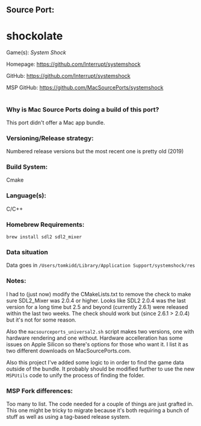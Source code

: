 ## Source Port:
# shockolate

Game(s): *System Shock*

Homepage: https://github.com/Interrupt/systemshock

GitHub: https://github.com/Interrupt/systemshock

MSP GitHub: https://github.com/MacSourcePorts/systemshock

#
### Why is Mac Source Ports doing a build of this port?
This port didn't offer a Mac app bundle.

### Versioning/Release strategy:
Numbered release versions but the most recent one is pretty old (2019)

### Build System: 
Cmake

### Language(s):
C/C++

### Homebrew Requirements:

```
brew install sdl2 sdl2_mixer
```
### Data situation
Data goes in `/Users/tomkidd/Library/Application Support/systemshock/res`

### Notes:
I had to (just now) modify the CMakeLists.txt to remove the check to make sure SDL2_Mixer was 2.0.4 or higher. Looks like SDL2 2.0.4 was the last version for a long time but 2.5 and beyond (currently 2.6.1) were released within the last two weeks. The check should work but (since 2.6.1 > 2.0.4) but it's not for some reason. 

Also the `macsourceports_universal2.sh` script makes two versions, one with hardware rendering and one without. Hardware accelleration has some issues on Apple Silicon so there's options for those who want it. I list it as two different downloads on MacSourcePorts.com.

Also this project I've added some logic to in order to find the game data outside of the bundle. It probably should be modified further to use the new `MSPUtils` code to unify the process of finding the folder. 

### MSP Fork differences:
Too many to list. The code needed for a couple of things are just grafted in. This one might be tricky to migrate because it's both requiring a bunch of stuff as well as using a tag-based release system. 